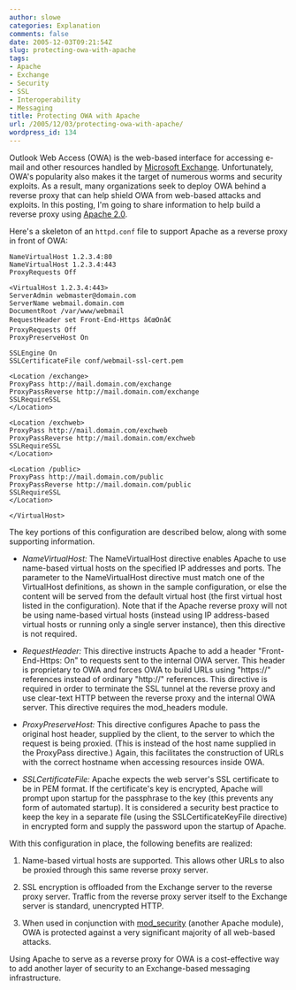 ```yaml
---
author: slowe
categories: Explanation
comments: false
date: 2005-12-03T09:21:54Z
slug: protecting-owa-with-apache
tags:
- Apache
- Exchange
- Security
- SSL
- Interoperability
- Messaging
title: Protecting OWA with Apache
url: /2005/12/03/protecting-owa-with-apache/
wordpress_id: 134
---
```


Outlook Web Access (OWA) is the web-based interface for accessing e-mail and other resources handled by [Microsoft Exchange](http://www.microsoft.com/exchange/). Unfortunately, OWA's popularity also makes it the target of numerous worms and security exploits. As a result, many organizations seek to deploy OWA behind a reverse proxy that can help shield OWA from web-based attacks and exploits. In this posting, I'm going to share information to help build a reverse proxy using [Apache 2.0](http://www.apache.org/httpd/).

Here's a skeleton of an `httpd.conf` file to support Apache as a reverse proxy in front of OWA:

```text
NameVirtualHost 1.2.3.4:80
NameVirtualHost 1.2.3.4:443
ProxyRequests Off
 
<VirtualHost 1.2.3.4:443>
ServerAdmin webmaster@domain.com
ServerName webmail.domain.com
DocumentRoot /var/www/webmail
RequestHeader set Front-End-Https â€œOnâ€
ProxyRequests Off
ProxyPreserveHost On
 
SSLEngine On
SSLCertificateFile conf/webmail-ssl-cert.pem
 
<Location /exchange>
ProxyPass http://mail.domain.com/exchange
ProxyPassReverse http://mail.domain.com/exchange
SSLRequireSSL
</Location>
 
<Location /exchweb>
ProxyPass http://mail.domain.com/exchweb
ProxyPassReverse http://mail.domain.com/exchweb
SSLRequireSSL
</Location>
 
<Location /public>
ProxyPass http://mail.domain.com/public
ProxyPassReverse http://mail.domain.com/public
SSLRequireSSL
</Location>
 
</VirtualHost>
```

The key portions of this configuration are described below, along with some supporting information.

* _NameVirtualHost:_ The NameVirtualHost directive enables Apache to use name-based virtual hosts on the specified IP addresses and ports. The parameter to the NameVirtualHost directive must match one of the VirtualHost definitions, as shown in the sample configuration, or else the content will be served from the default virtual host (the first virtual host listed in the configuration). Note that if the Apache reverse proxy will not be using name-based virtual hosts (instead using IP address-based virtual hosts or running only a single server instance), then this directive is not required.

* _RequestHeader:_ This directive instructs Apache to add a header "Front-End-Https: On" to requests sent to the internal OWA server. This header is proprietary to OWA and forces OWA to build URLs using "https://" references instead of ordinary "http://" references. This directive is required in order to terminate the SSL tunnel at the reverse proxy and use clear-text HTTP between the reverse proxy and the internal OWA server. This directive requires the mod_headers module.

* _ProxyPreserveHost:_ This directive configures Apache to pass the original host header, supplied by the client, to the server to which the request is being proxied. (This is instead of the host name supplied in the ProxyPass directive.) Again, this facilitates the construction of URLs with the correct hostname when accessing resources inside OWA.

* _SSLCertificateFile:_ Apache expects the web server's SSL certificate to be in PEM format. If the certificate's key is encrypted, Apache will prompt upon startup for the passphrase to the key (this prevents any form of automated startup). It is considered a security best practice to keep the key in a separate file (using the SSLCertificateKeyFile directive) in encrypted form and supply the password upon the startup of Apache.

With this configuration in place, the following benefits are realized:

1. Name-based virtual hosts are supported. This allows other URLs to also be proxied through this same reverse proxy server.

2. SSL encryption is offloaded from the Exchange server to the reverse proxy server. Traffic from the reverse proxy server itself to the Exchange server is standard, unencrypted HTTP.

3. When used in conjunction with [mod_security](http://www.modsecurity.org/) (another Apache module), OWA is protected against a very significant majority of all web-based attacks.

Using Apache to serve as a reverse proxy for OWA is a cost-effective way to add another layer of security to an Exchange-based messaging infrastructure.
